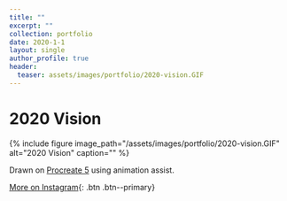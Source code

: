 ```yaml
---
title: ""
excerpt: ""
collection: portfolio
date: 2020-1-1
layout: single
author_profile: true
header:
  teaser: assets/images/portfolio/2020-vision.GIF
---
```


# 2020 Vision

{% include figure image_path="/assets/images/portfolio/2020-vision.GIF" alt="2020 Vision" caption="" %}

Drawn on [Procreate 5](https://procreate.art) using animation assist.

[More on Instagram](https://instagram.com/bykfrankc){: .btn .btn--primary}
